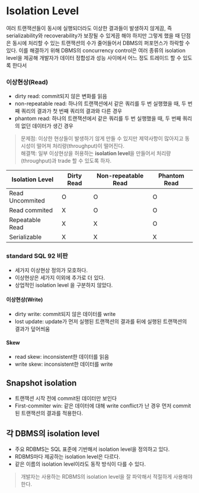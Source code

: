 # Isolation Level

여러 트랜잭션들이 동시에 실행되더라도 이상한 결과들이 발생하지 않게끔,
즉 serializability와 recoverability가 보장될 수 있게끔 해야 하지만
그렇게 했을 때 단점은 동시에 처리할 수 있는 트랜잭션의 수가 줄어들어서 DBMS의 퍼포먼스가 하락할 수 있다.
이를 해결하기 위해 DBMS의 concurrency control은 여러 종류의 isolation level을 제공해 개발자가 데이터 정합성과 성능 사이에서 어느 정도 트레이드 할 수 있도록 한다서

### 이상현상(Read)
- dirty read: commit되지 않은 변화를 읽음
- non-repeatable read: 하나의 트랜잭션에서 같은 쿼리를 두 번 실행했을 때, 두 번째 쿼리의 결과가 첫 번째 쿼리의 결과와 다른 경우
- phantom read: 하나의 트랜잭션에서 같은 쿼리를 두 번 실행했을 때, 두 번째 쿼리의 없던 데이터가 생긴 경우
> 문제점: 이상한 현상들이 발생하기 않게 만들 수 있지만 제약사항이 많아지고 동시성이 떨어져 처리량(throughput)이 떨어진다.   
> 해결책: 일부 이상현상을 허용하는 **isolation level**을 만들어서 처리량(throughput)과 trade 할 수 있도록 하자.

| Isolation Level | Dirty Read | Non-repeatable Read | Phantom Read |
|-----------------|------------|---------------------|--------------|
| Read Uncommited | O          | O                   | O            |
| Read commited   | X          | O                   | O            |
| Repeatable Read | X          | X                   | O            |
| Serializable    | X          | X                   | X            |

### standard SQL 92 비판
- 세가지 이상현상 정의가 모호하다.
- 이상현상은 세가지 이외에 추가로 더 있다.
- 상업적인 isolation level 을 구분하지 않았다.

#### 이상현상(Write)
- dirty write: commit되지 않은 데이터를 write
- lost update: update가 먼저 실행된 트랜잭션의 결과를 뒤에 실행된 트랜잭션의 결과가 덮어씌움


#### Skew
- read skew: inconsistent한 데이터를 읽음
- write skew: inconsistent한 데이터를 write


## Snapshot isolation
- 트랜잭션 시작 전에 commit된 데이터만 보인다
- First-commiter win: 같은 데이터에 대해 write conflict가 난 경우 먼저 commit된 트랜잭션의 결과를 적용한다.


## 각 DBMS의 isolation level
- 주요 RDBMS는 SQL 표준에 기반해서 isolation level을 정의하고 있다.
- RDBMS마다 제공하는 isolation level은 다르다.
- 같은 이름의 isolation level이라도 동작 방식이 다를 수 있다.
> 개발자는 사용하는 RDBMS의 isolation level을 잘 파악해서 적절하게 사용해야 한다.

